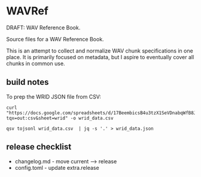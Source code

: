 # WAVRef

DRAFT: WAV Reference Book.  

Source files for a WAV Reference Book. 

This is an attempt to collect and normalize WAV chunk specifications in one place. It is primarily focused on metadata, but I aspire to eventually cover all chunks in common use.


## build notes

To prep the WRID JSON file from CSV:
```
curl "https://docs.google.com/spreadsheets/d/17BeembicsB4u3tzX1SeVDnabqWfB8JNNbQQcLlD5gMY/gviz/tq?tqx=out:csv&sheet=wrid" -o wrid_data.csv

qsv tojsonl wrid_data.csv  | jq -s '.' > wrid_data.json
```

## release checklist

* changelog.md - move current --> release
* config.toml - update extra.release

